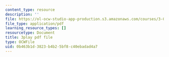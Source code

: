 ```yaml
---
content_type: resource
description: ''
file: https://ol-ocw-studio-app-production.s3.amazonaws.com/courses/3-091sc-introduction-to-solid-state-chemistry-fall-2010/0b463b1d3823b4b25bf8c40ebadad4a7_LHRZLeQ2aaM.pdf
file_type: application/pdf
learning_resource_types: []
resourcetype: Document
title: 3play pdf file
type: OCWFile
uid: 0b463b1d-3823-b4b2-5bf8-c40ebadad4a7
---
```

